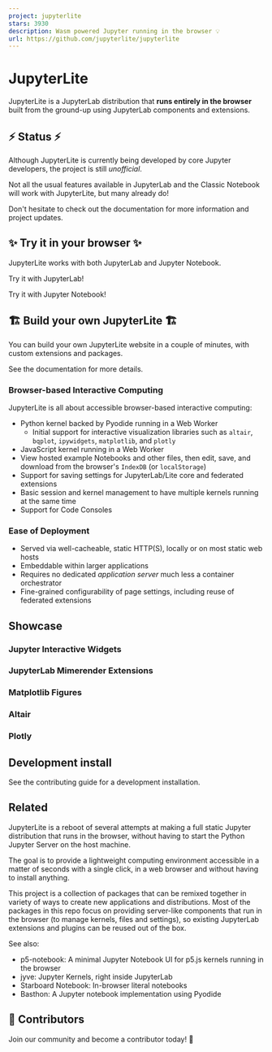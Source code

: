 ```yaml
---
project: jupyterlite
stars: 3930
description: Wasm powered Jupyter running in the browser 💡
url: https://github.com/jupyterlite/jupyterlite
---
```


JupyterLite
===========

JupyterLite is a JupyterLab distribution that **runs entirely in the browser** built from the ground-up using JupyterLab components and extensions.

⚡ Status ⚡
----------

Although JupyterLite is currently being developed by core Jupyter developers, the project is still _unofficial_.

Not all the usual features available in JupyterLab and the Classic Notebook will work with JupyterLite, but many already do!

Don't hesitate to check out the documentation for more information and project updates.

✨ Try it in your browser ✨
--------------------------

JupyterLite works with both JupyterLab and Jupyter Notebook.

Try it with JupyterLab!

Try it with Jupyter Notebook!

🏗️ Build your own JupyterLite 🏗️
----------------------------------

You can build your own JupyterLite website in a couple of minutes, with custom extensions and packages.

See the documentation for more details.

### Browser-based Interactive Computing

JupyterLite is all about accessible browser-based interactive computing:

-   Python kernel backed by Pyodide running in a Web Worker
    -   Initial support for interactive visualization libraries such as `altair`, `bqplot`, `ipywidgets`, `matplotlib`, and `plotly`
-   JavaScript kernel running in a Web Worker
-   View hosted example Notebooks and other files, then edit, save, and download from the browser's `IndexDB` (or `localStorage`)
-   Support for saving settings for JupyterLab/Lite core and federated extensions
-   Basic session and kernel management to have multiple kernels running at the same time
-   Support for Code Consoles

### Ease of Deployment

-   Served via well-cacheable, static HTTP(S), locally or on most static web hosts
-   Embeddable within larger applications
-   Requires no dedicated _application server_ much less a container orchestrator
-   Fine-grained configurability of page settings, including reuse of federated extensions

Showcase
--------

### Jupyter Interactive Widgets

### JupyterLab Mimerender Extensions

### Matplotlib Figures

### Altair

### Plotly

Development install
-------------------

See the contributing guide for a development installation.

Related
-------

JupyterLite is a reboot of several attempts at making a full static Jupyter distribution that runs in the browser, without having to start the Python Jupyter Server on the host machine.

The goal is to provide a lightweight computing environment accessible in a matter of seconds with a single click, in a web browser and without having to install anything.

This project is a collection of packages that can be remixed together in variety of ways to create new applications and distributions. Most of the packages in this repo focus on providing server-like components that run in the browser (to manage kernels, files and settings), so existing JupyterLab extensions and plugins can be reused out of the box.

See also:

-   p5-notebook: A minimal Jupyter Notebook UI for p5.js kernels running in the browser
-   jyve: Jupyter Kernels, right inside JupyterLab
-   Starboard Notebook: In-browser literal notebooks
-   Basthon: A Jupyter notebook implementation using Pyodide

👥 Contributors
---------------

Join our community and become a contributor today! 🚀
